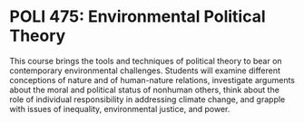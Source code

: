# POLI 475: Environmental Political Theory

This course brings the tools and techniques of political theory to bear on contemporary environmental challenges. Students will examine different conceptions of nature and of human-nature relations, investigate arguments about the moral and political status of nonhuman others, think about the role of individual responsibility in addressing climate change, and grapple with issues of inequality, environmental justice, and power.